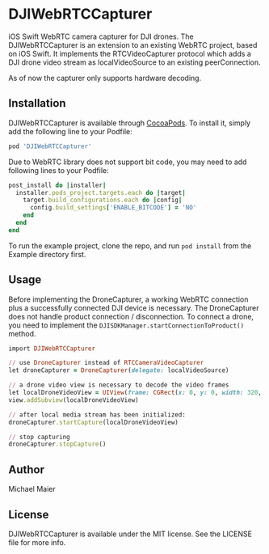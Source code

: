 # DJIWebRTCCapturer

iOS Swift WebRTC camera capturer for DJI drones.
The DJIWebRTCCapturer is an extension to an existing WebRTC project, based on iOS Swift.
It implements the RTCVideoCapturer protocol which adds a DJI drone video stream as localVideoSource to an existing peerConnection.

As of now the capturer only supports hardware decoding.

## Installation

DJIWebRTCCapturer is available through [CocoaPods](https://cocoapods.org). To install
it, simply add the following line to your Podfile:

```ruby
pod 'DJIWebRTCCapturer'
```

Due to WebRTC library does not support bit code, you may need to add following lines to your Podfile:

```ruby
post_install do |installer|
  installer.pods_project.targets.each do |target|
    target.build_configurations.each do |config|
      config.build_settings['ENABLE_BITCODE'] = 'NO'
    end
  end
end
```

To run the example project, clone the repo, and run `pod install` from the Example directory first.

## Usage

Before implementing the DroneCapturer, a working WebRTC connection plus a successfully connected DJI device is necessary. The DroneCapturer does not handle product connection / disconnection. To connect a drone, you need to implement the  `DJISDKManager.startConnectionToProduct()` method.

```ruby
import DJIWebRTCCapturer

// use DroneCapturer instead of RTCCameraVideoCapturer
let droneCapturer = DroneCapturer(delegate: localVideoSource)

// a drone video view is necessary to decode the video frames 
let localDroneVideoView = UIView(frame: CGRect(x: 0, y: 0, width: 320, height: 180))
view.addSubview(localDroneVideoView)

// after local media stream has been initialized:
droneCapturer.startCapture(localDroneVideoView)

// stop capturing
droneCapturer.stopCapture()
```

## Author

Michael Maier

## License

DJIWebRTCCapturer is available under the MIT license. See the LICENSE file for more info.
